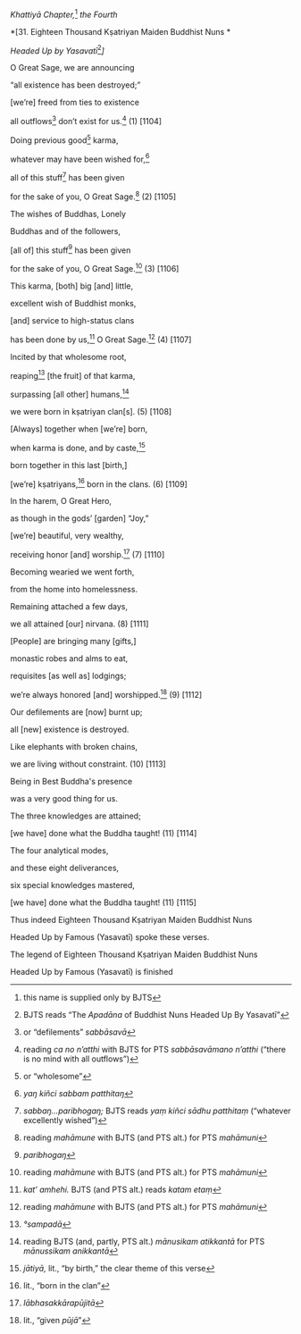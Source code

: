*Khattiyā Chapter,*[^1] *the Fourth*

*\[31. Eighteen Thousand Kṣatriyan Maiden Buddhist Nuns *

*Headed Up by Yasavatī*[^2]*\]*

O Great Sage, we are announcing

“all existence has been destroyed;”

\[we’re\] freed from ties to existence

all outflows[^3] don’t exist for us.[^4] (1) \[1104\]

Doing previous good[^5] karma,

whatever may have been wished for,[^6]

all of this stuff[^7] has been given

for the sake of you, O Great Sage.[^8] (2) \[1105\]

The wishes of Buddhas, Lonely

Buddhas and of the followers,

\[all of\] this stuff[^9] has been given

for the sake of you, O Great Sage.[^10] (3) \[1106\]

This karma, \[both\] big \[and\] little,

excellent wish of Buddhist monks,

\[and\] service to high-status clans

has been done by us,[^11] O Great Sage.[^12] (4) \[1107\]

Incited by that wholesome root,

reaping[^13] \[the fruit\] of that karma,

surpassing \[all other\] humans,[^14]

we were born in kṣatriyan clan\[s\]. (5) \[1108\]

\[Always\] together when \[we’re\] born,

when karma is done, and by caste,[^15]

born together in this last \[birth,\]

\[we’re\] kṣatriyans,[^16] born in the clans. (6) \[1109\]

In the harem, O Great Hero,

as though in the gods’ \[garden\] “Joy,”

\[we’re\] beautiful, very wealthy,

receiving honor \[and\] worship.[^17] (7) \[1110\]

Becoming wearied we went forth,

from the home into homelessness.

Remaining attached a few days,

we all attained \[our\] nirvana. (8) \[1111\]

\[People\] are bringing many \[gifts,\]

monastic robes and alms to eat,

requisites \[as well as\] lodgings;

we’re always honored \[and\] worshipped.[^18] (9) \[1112\]

Our defilements are \[now\] burnt up;

all \[new\] existence is destroyed.

Like elephants with broken chains,

we are living without constraint. (10) \[1113\]

Being in Best Buddha's presence

was a very good thing for us.

The three knowledges are attained;

\[we have\] done what the Buddha taught! (11) \[1114\]

The four analytical modes,

and these eight deliverances,

six special knowledges mastered,

\[we have\] done what the Buddha taught! (11) \[1115\]

Thus indeed Eighteen Thousand Kṣatriyan Maiden Buddhist Nuns

Headed Up by Famous (Yasavatī) spoke these verses.

The legend of Eighteen Thousand Kṣatriyan Maiden Buddhist Nuns

Headed Up by Famous (Yasavatī) is finished

[^1]: this name is supplied only by BJTS

[^2]: BJTS reads “The *Apadāna* of Buddhist Nuns Headed Up By Yasavatī”

[^3]: or “defilements” *sabbāsavā*

[^4]: reading *ca no n’atthi* with BJTS for PTS *sabbāsavāmano n’atthi*
    (“there is no mind with all outflows”)

[^5]: or “wholesome”

[^6]: *yaŋ kiñci sabbam patthitaŋ*

[^7]: *sabbaŋ...paribhogaŋ;* BJTS reads *yaṃ kiñci sādhu patthitaṃ*
    (“whatever excellently wished”)

[^8]: reading *mahāmune* with BJTS (and PTS alt.) for PTS *mahāmuni*

[^9]: *paribhogaŋ*

[^10]: reading *mahāmune* with BJTS (and PTS alt.) for PTS *mahāmuni*

[^11]: *kat’ amhehi.* BJTS (and PTS alt.) reads *katam etaṃ*

[^12]: reading *mahāmune* with BJTS (and PTS alt.) for PTS *mahāmuni*

[^13]: *°sampadā*

[^14]: reading BJTS (and, partly, PTS alt.) *mānusikam atikkantā* for
    PTS *mānussikam anikkantā*

[^15]: *jātiyā,* lit., “by birth,” the clear theme of this verse

[^16]: lit., “born in the clan”

[^17]: *lābhasakkārapūjitā*

[^18]: lit., “given *pūjā*”
